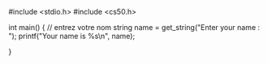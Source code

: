 #include <stdio.h>
#include <cs50.h>

int main()
{
    // entrez votre nom
    string name = get_string("Enter your name : ");
    printf("Your name is %s\n", name);

}
